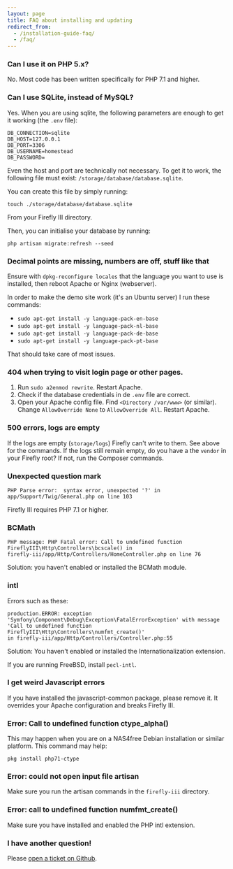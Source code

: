 ```yaml
---
layout: page
title: FAQ about installing and updating
redirect_from:
  - /installation-guide-faq/
  - /faq/
---
```


### Can I use it on PHP 5.x?

No. Most code has been written specifically for PHP 7.1 and higher.

### Can I use SQLite, instead of MySQL?

Yes. When you are using sqlite, the following parameters are enough to get it working (the `.env` file):

```
DB_CONNECTION=sqlite
DB_HOST=127.0.0.1
DB_PORT=3306
DB_USERNAME=homestead
DB_PASSWORD=
```

Even the host and port are technically not necessary. To get it to work, the following file must exist: `/storage/database/database.sqlite`.

You can create this file by simply running:

```
touch ./storage/database/database.sqlite
```

From your Firefly III directory.

Then, you can initialise your database by running:

```
php artisan migrate:refresh --seed
```

### Decimal points are missing, numbers are off, stuff like that

Ensure with `dpkg-reconfigure locales` that the language you want to use is installed, then reboot Apache or Nginx (webserver).

In order to make the demo site work (it's an Ubuntu server) I run these commands:

* `sudo apt-get install -y language-pack-en-base`
* `sudo apt-get install -y language-pack-nl-base`
* `sudo apt-get install -y language-pack-de-base`
* `sudo apt-get install -y language-pack-pt-base`

That should take care of most issues.

### 404 when trying to visit login page or other pages.

1. Run `sudo a2enmod rewrite`. Restart Apache.
2. Check if the database credentials in de `.env` file are correct.
3. Open your Apache config file. Find `<Directory /var/www>` (or similar). Change `AllowOverride None` to `AllowOverride All`. Restart Apache.

### 500 errors, logs are empty

If the logs are empty (``storage/logs``) Firefly can't write to them. See above for the commands. If the logs still remain empty, do you have a the ``vendor`` in your Firefly root? If not, run the Composer commands.

### Unexpected question mark

```
PHP Parse error:  syntax error, unexpected '?' in 
app/Support/Twig/General.php on line 103
```

Firefly III requires PHP 7.1 or higher.

### BCMath

```
PHP message: PHP Fatal error: Call to undefined function 
FireflyIII\Http\Controllers\bcscale() in
firefly-iii/app/Http/Controllers/HomeController.php on line 76
```

Solution: you haven't enabled or installed the BCMath module.

### intl

Errors such as these:

```
production.ERROR: exception 
'Symfony\Component\Debug\Exception\FatalErrorException' with message
'Call to undefined function FireflyIII\Http\Controllers\numfmt_create()'
in firefly-iii/app/Http/Controllers/Controller.php:55
```

Solution: You haven't enabled or installed the Internationalization extension.

If you are running FreeBSD, install ``pecl-intl``.

### I get weird Javascript errors

If you have installed the javascript-common package, please remove it. It overrides your Apache configuration and breaks Firefly III.

### Error: Call to undefined function ctype_alpha()

This may happen when you are on a NAS4free Debian installation or similar platform. This command may help:

```
pkg install php71-ctype
```

### Error: could not open input file artisan

Make sure you run the artisan commands in the `firefly-iii` directory.

### Error: call to undefined function numfmt_create()

Make sure you have installed and enabled the PHP intl extension.

### I have another question!

Please [open a ticket on Github](https://github.com/firefly-iii/firefly-iii).